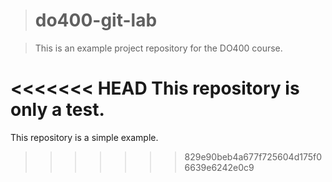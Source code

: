 
> # do400-git-lab

>

> This is an example project repository for the DO400 course.

<<<<<<< HEAD
This repository is only a test.
=======
This repository is a simple example.
>>>>>>> 829e90beb4a677f725604d175f06639e6242e0c9
